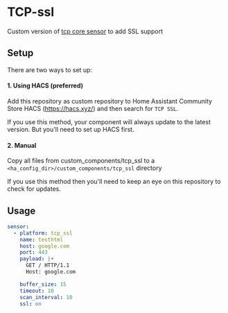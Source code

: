 # TCP-ssl

Custom version of [tcp core sensor](https://github.com/home-assistant/core/blob/dev/homeassistant/components/tcp/sensor.py) to add SSL support

## Setup
There are two ways to set up:

#### 1. Using HACS (preferred)
Add this repository as custom repository to Home Assistant Community Store HACS (https://hacs.xyz/) and then search for `TCP SSL`.

If you use this method, your component will always update to the latest version. But you'll need to set up HACS first.

#### 2. Manual
Copy all files from custom_components/tcp_ssl to a `<ha_config_dir>/custom_components/tcp_ssl` directory

If you use this method then you'll need to keep an eye on this repository to check for updates.

## Usage

```yaml
sensor:
  - platform: tcp_ssl
    name: testhtml
    host: google.com
    port: 443
    payload: |+
      GET / HTTP/1.1
      Host: google.com

    buffer_size: 15
    timeout: 10
    scan_interval: 10
    ssl: on
```
